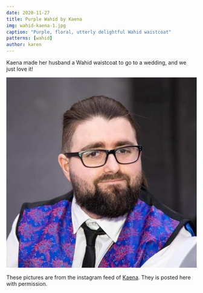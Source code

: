 ```yaml
---
date: 2020-11-27
title: Purple Wahid by Kaena
img: wahid-kaena-1.jpg
caption: "Purple, floral, utterly delightful Wahid waistcoat"
patterns: [wahid]
author: karen
---
```


Kaena made her husband a Wahid waistcoat to go to a wedding, and we just love it!

![Kaena's husband rocking their Wahid waistcoat](wahid-kaena-2.jpg)

<Note>

These pictures are from the instagram feed of [Kaena](https://www.instagram.com/kaena.mackinnon/). They is posted here with permission.

</Note>
